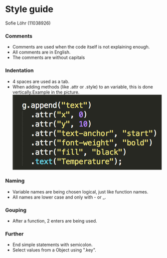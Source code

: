 # Style guide
Sofie Löhr (11038926)

### Comments

+ Comments are used when the code itself is not explaining enough.
+ All comments are in English. 
+ The comments are without capitals

### Indentation

+ 4 spaces are used as a tab. 
+ When adding methods (like .attr or .style) to an variable, this is done vertically.Example in the picture. 
![example](doc/ex.png)  

### Naming

+ Variable names are being chosen logical, just like function names. 
+ All names are lower case and only with - or _. 

### Gouping
+ After a function, 2 enters are being used. 

### Further
+ End simple statements with semicolon. 
+ Select values from a Object using ".key".